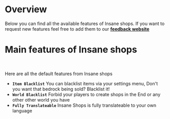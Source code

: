 # Overview
Below you can find all the available features of Insane shops. If you want to request new features feel free to add them to our **[feedback website](https://feedback.techscode.com/t/insaneshops)**

# Main features of Insane shops
<br>

Here are all the default features from Insane shops
<br>

* **`Item Blacklist`**
  You can blacklist items via your settings menu, Don't you want that bedrock being sold? Blacklist it!
* **`World Blacklist`**
  Forbid your players to create shops in the End or any other other world you have
* **`Fully Translateable`**
  Insane Shops is fully translateable to your own language